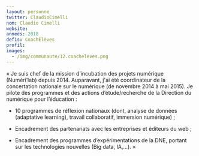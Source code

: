 ```yaml
---
layout: personne
twitter: ClaudioCimelli
nom: Claudio Cimelli
website:
annees: 2018
defis: CoachÉlèves
profil:
images:
  - /img/communaute/12.coacheleves.png
---
```


« Je suis chef de la mission d’incubation des projets
numérique (Numéri’lab) depuis 2014. Auparavant, j'ai été coordinateur
de la concertation nationale sur le numérique (de novembre 2014 à mai
2015). Je pilote des programmes et des actions d’étude/recherche de la
Direction du numérique pour l’éducation :
 
- 10 programmes de réflexion nationaux (dont, analyse de données
  (adaptative learning), travail collaboratif, immersion numérique) ;
  
- Encadrement des partenariats avec les entreprises et éditeurs du
  web ;
  
- Encadrement des programmes d’expérimentations de la DNE, portant sur
  les technologies nouvelles (Big data, IA,…). »
 
